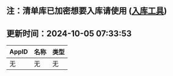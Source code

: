 ## 注：清单库已加密想要入库请使用 ([入库工具](https://github.com/BlankTMing/ManifestAutoUpdate/releases))

## 更新时间：2024-10-05 07:33:53
| AppID | 名称 | 类型  |
| :-------------------- | :----------------------------- | :----------- |
| 无 | 无 | 无 |
